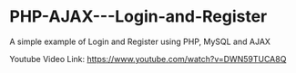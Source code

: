 # PHP-AJAX---Login-and-Register
A simple example of Login and Register using PHP, MySQL and AJAX

Youtube Video Link:
https://www.youtube.com/watch?v=DWN59TUCA8Q